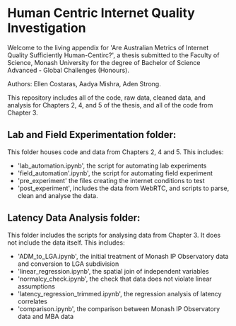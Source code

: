 # Human Centric Internet Quality Investigation

Welcome to the living appendix for 'Are Australian Metrics of Internet Quality Sufficiently Human-Centirc?',
a thesis submitted to the Faculty of Science, Monash University for the degree of Bachelor of Science Advanced - Global Challenges (Honours). 

Authors: Ellen Costaras, Aadya Mishra, Aden Strong. 

This repository includes all of the code, raw data, cleaned data, and analysis for Chapters 2, 4, and 5 of the thesis, and all of the code from Chapter 3. 

## Lab and Field Experimentation folder:

This folder houses code and data from Chapters 2, 4 and 5. This includes:
- 'lab_automation.ipynb', the script for automating lab experiments
- 'field_automation'.ipynb', the script for automating field experiment
- 'pre_experiment' the files creating the internet conditions to test 
- 'post_experiment', includes the data from WebRTC, and scripts to parse, clean and analyse the data.

## Latency Data Analysis folder:

This folder includes the scripts for analysing data from Chapter 3. It does not include the data itself. This includes:
- 'ADM_to_LGA.ipynb', the initial treatment of Monash IP Observatory data and conversion to LGA subdivision
- 'linear_regression.ipynb', the spatial join of independent variables
- 'normalcy_check.ipynb', the check that data does not violate linear assumptions
- 'latency_regression_trimmed.ipynb', the regression analysis of latency correlates
- 'comparison.ipynb', the comparison between Monash IP Observatory data and MBA data
